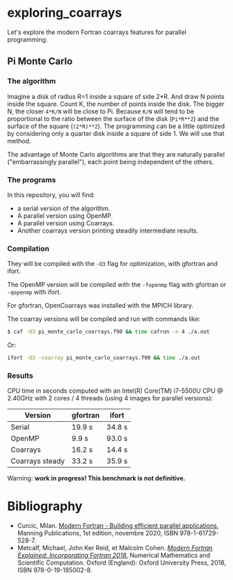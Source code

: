 # exploring_coarrays

Let's explore the modern Fortran coarrays features for parallel programming.

## Pi Monte Carlo

### The algorithm

Imagine a disk of radius R=1 inside a square of side 2*R. And draw N points inside the square. Count K, the number of points inside the disk. The bigger N, the closer `4*K/N` will be close to Pi. Because `K/N` will tend to be proportional to the ratio between the surface of the disk (`Pi*R**2`) and the surface of the square (`(2*R)**2`). The programming can be a little optimized by considering only a quarter disk inside a square of side 1. We will use that method.

The advantage of Monte Carlo algorithms are that they are naturally parallel ("embarrassingly parallel"), each point being independent of the others.  

### The programs

In this repository, you will find:

* a serial version of the algorithm.
* A parallel version using OpenMP.
* A parallel version using Coarrays.
* Another coarrays version printing steadily intermediate results.

### Compilation

They will be compiled with the `-O3` flag for optimization, with gfortran and ifort. 

The OpenMP version will be compiled with the `-fopenmp` flag with gfortran or `-qopenmp` with ifort.

For gfortran, OpenCoarrays was installed with the MPICH library.

The coarray versions will be compiled and run with commands like:
```bash
$ caf -O3 pi_monte_carlo_coarrays.f90 && time cafrun -n 4 ./a.out
```

Or:
```bash
ifort -O3 -coarray pi_monte_carlo_coarrays.f90 && time ./a.out
```

### Results

CPU time in seconds computed with an Intel(R) Core(TM) i7-5500U CPU @ 2.40GHz with 2 cores / 4 threads (using 4 images for parallel versions):

| Version         | gfortran  | ifort   |
| --------------- | --------- | ------- |
| Serial          |    19.9 s |  34.8 s |
| OpenMP          |     9.9 s |  93.0 s |
| Coarrays        |    16.2 s |  14.4 s |
| Coarrays steady |    33.2 s |  35.9 s |

Warning: **work in progress! This benchmark is not definitive.**
	
# Bibliography

* Curcic, Milan. [Modern Fortran - Building efficient parallel applications](https://learning.oreilly.com/library/view/-/9781617295287/?ar), Manning Publications, 1st edition, novembre 2020, ISBN 978-1-61729-528-7.
* Metcalf, Michael, John Ker Reid, et Malcolm Cohen. *[Modern Fortran Explained: Incorporating Fortran 2018.](https://oxford.universitypressscholarship.com/view/10.1093/oso/9780198811893.001.0001/oso-9780198811893)* Numerical Mathematics and Scientific Computation. Oxford (England): Oxford University Press, 2018, ISBN 978-0-19-185002-8.